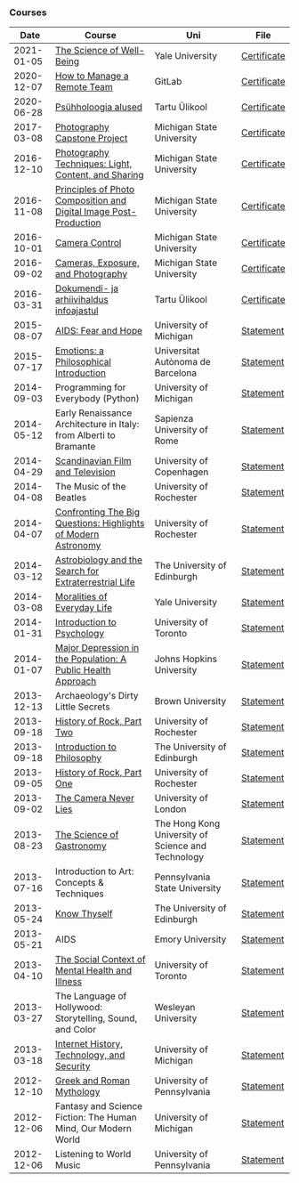 ### Courses

Date | Course | Uni | File
--- | --- | --- | ---
2021-01-05 | [The Science of Well-Being](https://www.coursera.org/learn/the-science-of-well-being) | Yale University | [Certificate](https://www.coursera.org/account/accomplishments/verify/HWQRQER3KWSU)
2020-12-07 | [How to Manage a Remote Team](https://www.coursera.org/learn/remote-team-management) | GitLab | [Certificate](https://www.coursera.org/account/accomplishments/verify/VQ9DPWL2X4YS)
2020-06-28 | [Psühholoogia alused](https://www.psychology.ut.ee/et/uudised/alustab-tasuta-e-kursus-psuhholoogia-alustest) | Tartu Ülikool | [Certificate](https://github.com/TriinLehtmets/TriinLehtmets/blob/main/courses/certificates/Psyhholoogia_alused.pdf)
2017-03-08 | [Photography Capstone Project](https://www.coursera.org/learn/photography-project) | Michigan State University | [Certificate](https://www.coursera.org/account/accomplishments/verify/A2C89QB8Q885)
2016-12-10 | [Photography Techniques: Light, Content, and Sharing](https://www.coursera.org/learn/photography-techniques) | Michigan State University | [Certificate](https://www.coursera.org/account/accomplishments/verify/ZC979L55XJ2Y)
2016-11-08 | [Principles of Photo Composition and Digital Image Post-Production](https://www.coursera.org/learn/photo-composition) | Michigan State University | [Certificate](https://www.coursera.org/account/accomplishments/verify/EKEBTKVMMQJE)
2016-10-01 | [Camera Control](https://www.coursera.org/learn/camera-control) | Michigan State University | [Certificate](https://www.coursera.org/account/accomplishments/verify/R7Y5TJMKJTMP)
2016-09-02 | [Cameras, Exposure, and Photography](https://www.coursera.org/learn/exposure-photography) | Michigan State University | [Certificate](https://www.coursera.org/account/accomplishments/verify/449JFGL28ATU)
2016-03-31 | [Dokumendi- ja arhiivihaldus infoajastul](https://www.ra.ee/dokumendi-ja-arhiivihaldus-infoajastul/) | Tartu Ülikool | [Certificate](https://github.com/TriinLehtmets/TriinLehtmets/blob/main/courses/certificates/Dokumendi_ja_arhiivihaldus_infoajastul.pdf)
2015-08-07 | [AIDS: Fear and Hope](https://www.coursera.org/learn/aids-fear-hope) | University of Michigan | [Statement](https://github.com/TriinLehtmets/TriinLehtmets/blob/main/courses/certificates/AIDS-Fear-and-Hope.pdf)
2015-07-17 | [Emotions: a Philosophical Introduction](https://www.coursera.org/learn/emotions) | Universitat Autònoma de Barcelona | [Statement](https://github.com/TriinLehtmets/TriinLehtmets/blob/main/courses/certificates/Emotions-a-Philosophical-Introduction.pdf)
2014-09-03 | Programming for Everybody (Python) | University of Michigan | [Statement](https://github.com/TriinLehtmets/TriinLehtmets/blob/main/courses/certificates/Programming-for-Everybody-(Python).pdf)
2014-05-12 | Early Renaissance Architecture in Italy: from Alberti to Bramante | Sapienza University of Rome | [Statement](https://github.com/TriinLehtmets/TriinLehtmets/blob/main/courses/certificates/Early-Renaissance-Architecture-in-Italy-from-Alberti-to-Bramante.pdf)
2014-04-29 | [Scandinavian Film and Television](https://www.coursera.org/learn/scandinavian-movies-tv) | University of Copenhagen | [Statement](https://github.com/TriinLehtmets/TriinLehtmets/blob/main/courses/certificates/Scandinavian-Film-and-Television.pdf)
2014-04-08 | The Music of the Beatles | University of Rochester | [Statement](https://github.com/TriinLehtmets/TriinLehtmets/blob/main/courses/certificates/The-Music-of-the-Beatles.pdf)
2014-04-07 | [Confronting The Big Questions: Highlights of Modern Astronomy](https://www.coursera.org/learn/astronomy) | University of Rochester | [Statement](https://github.com/TriinLehtmets/TriinLehtmets/blob/main/courses/certificates/Confronting-The-Big-Questions-Highlights-of-Modern-Astronomy.pdf)
2014-03-12 | [Astrobiology and the Search for Extraterrestrial Life](https://www.coursera.org/learn/astrobiology) | The University of Edinburgh | [Statement](https://github.com/TriinLehtmets/TriinLehtmets/blob/main/courses/certificates/Astrobiology-and-the-Search-for-Extraterrestrial-Life.pdf)
2014-03-08 | [Moralities of Everyday Life](https://www.coursera.org/learn/moralities) | Yale University | [Statement](https://github.com/TriinLehtmets/TriinLehtmets/blob/main/courses/certificates/Moralities-of-Everyday-Life.pdf)
2014-01-31 | [Introduction to Psychology](https://www.coursera.org/learn/introduction-psych) | University of Toronto | [Statement](https://github.com/TriinLehtmets/TriinLehtmets/blob/main/courses/certificates/Introduction-to-Psychology.pdf)
2014-01-07 | [Major Depression in the Population: A Public Health Approach](https://www.coursera.org/learn/public-health-depression) | Johns Hopkins University | [Statement](https://github.com/TriinLehtmets/TriinLehtmets/blob/main/courses/certificates/Major-Depression-in-the-Population-A-Public-Health-Approach.pdf)
2013-12-13 | Archaeology's Dirty Little Secrets | Brown University | [Statement](https://github.com/TriinLehtmets/TriinLehtmets/blob/main/courses/certificates/Archaeologys-Dirty-Little-Secrets.pdf)
2013-09-18 | [History of Rock, Part Two](https://www.coursera.org/learn/history-of-rock-2) | University of Rochester | [Statement](https://github.com/TriinLehtmets/TriinLehtmets/blob/main/courses/certificates/History-of-Rock-Part-Two.pdf)
2013-09-18 | [Introduction to Philosophy](https://www.coursera.org/learn/philosophy) | The University of Edinburgh | [Statement](https://github.com/TriinLehtmets/TriinLehtmets/blob/main/courses/certificates/Introduction-to-Philosophy.pdf)
2013-09-05 | [History of Rock, Part One](https://www.coursera.org/learn/history-of-rock) | University of Rochester | [Statement](https://github.com/TriinLehtmets/TriinLehtmets/blob/main/courses/certificates/History-of-Rock-Part-One.pdf)
2013-09-02 | [The Camera Never Lies](https://www.coursera.org/learn/film-images) | University of London | [Statement](https://github.com/TriinLehtmets/TriinLehtmets/blob/main/courses/certificates/The-Camera-Never-Lies.pdf)
2013-08-23 | [The Science of Gastronomy](https://www.coursera.org/learn/gastronomy) | The Hong Kong University of Science and Technology | [Statement](https://github.com/TriinLehtmets/TriinLehtmets/blob/main/courses/certificates/The-Science-of-Gastronomy.pdf)
2013-07-16 | Introduction to Art: Concepts & Techniques | Pennsylvania State University | [Statement](https://github.com/TriinLehtmets/TriinLehtmets/blob/main/courses/certificates/Introduction-to-Art-Concepts-Techniques.pdf)
2013-05-24 | [Know Thyself](https://www.coursera.org/learn/know-thyself-the-examined-life) | The University of Edinburgh | [Statement](https://github.com/TriinLehtmets/TriinLehtmets/blob/main/courses/certificates/Know-Thyself.pdf)
2013-05-21 | AIDS | Emory University | [Statement](https://github.com/TriinLehtmets/TriinLehtmets/blob/main/courses/certificates/AIDS.pdf)
2013-04-10 | [The Social Context of Mental Health and Illness](https://www.coursera.org/learn/mental-health) | University of Toronto | [Statement](https://github.com/TriinLehtmets/TriinLehtmets/blob/main/courses/certificates/The-Social-Context-of-Mental-Health-and-Illness.pdf)
2013-03-27 | The Language of Hollywood: Storytelling, Sound, and Color | Wesleyan University | [Statement](https://github.com/TriinLehtmets/TriinLehtmets/blob/main/courses/certificates/The-Language-of-Hollywood-Storytelling-Sound-and-Color.pdf)
2013-03-18 | [Internet History, Technology, and Security](https://www.coursera.org/learn/internet-history) | University of Michigan | [Statement](https://github.com/TriinLehtmets/TriinLehtmets/blob/main/courses/certificates/Internet-History-Technology-and-Security.pdf)
2012-12-10 | [Greek and Roman Mythology](https://www.coursera.org/learn/mythology) | University of Pennsylvania | [Statement](https://github.com/TriinLehtmets/TriinLehtmets/blob/main/courses/certificates/Greek-and-Roman-Mythology.pdf)
2012-12-06 | Fantasy and Science Fiction: The Human Mind, Our Modern World | University of Michigan | [Statement](https://github.com/TriinLehtmets/TriinLehtmets/blob/main/courses/certificates/Fantasy-and-Science-Fiction-The-Human-Mind-Our-Modern-World.pdf)
2012-12-06 | Listening to World Music | University of Pennsylvania | [Statement](https://github.com/TriinLehtmets/TriinLehtmets/blob/main/courses/certificates/Listening-to-World-Music.pdf)
